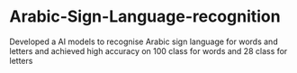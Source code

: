 # Arabic-Sign-Language-recognition
Developed a AI models to recognise Arabic sign language for words and letters and achieved high accuracy on 100 class for words and 28 class for letters 

